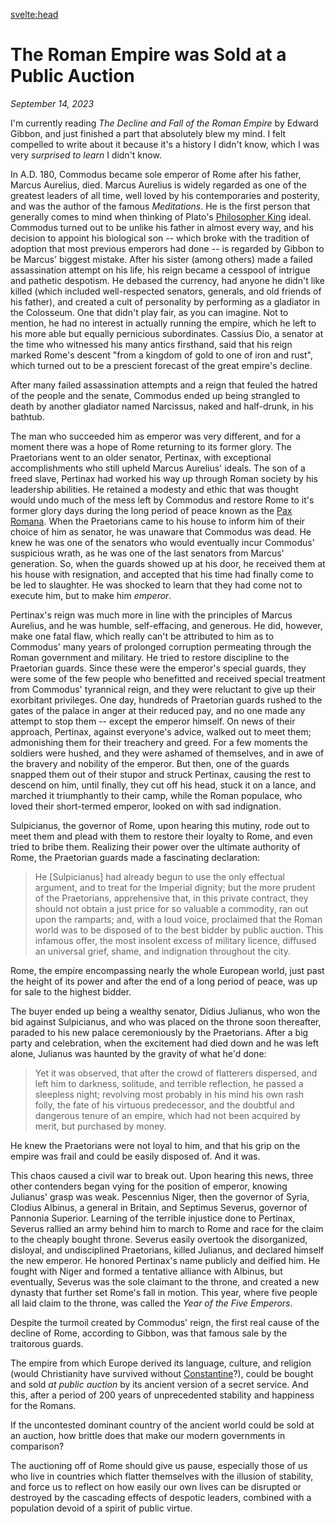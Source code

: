 <svelte:head>

  <title>The Roman Empire was Sold at a Public Auction</title>
  <meta name="description" content="The Roman Empire was one of the most expansive in history, encompassing much of the known world. And yet, near its height, this mighty empire was sold for public auction by it's highest ranking military branch: the Praetorian Guards." />
</svelte:head>

# The Roman Empire was Sold at a Public Auction

_September 14, 2023_

I'm currently reading _The Decline and Fall of the Roman Empire_ by Edward Gibbon, and just finished a part that absolutely blew my mind. I felt compelled to write about it because it's a history I didn't know, which I was very _surprised to learn_ I didn't know.

In A.D. 180, Commodus became sole emperor of Rome after his father, Marcus Aurelius, died. Marcus Aurelius is widely regarded as one of the greatest leaders of all time, well loved by his contemporaries and posterity, and was the author of the famous _Meditations_. He is the first person that generally comes to mind when thinking of Plato's [Philosopher King](https://en.wikipedia.org/wiki/Philosopher_king) ideal. Commodus turned out to be unlike his father in almost every way, and his decision to appoint his biological son -- which broke with the tradition of adoption that most previous emperors had done -- is regarded by Gibbon to be Marcus' biggest mistake. After his sister (among others) made a failed assassination attempt on his life, his reign became a cesspool of intrigue and pathetic despotism. He debased the currency, had anyone he didn't like killed (which included well-respected senators, generals, and old friends of his father), and created a cult of personality by performing as a gladiator in the Colosseum. One that didn't play fair, as you can imagine. Not to mention, he had no interest in actually running the empire, which he left to his more able but equally pernicious subordinates. Cassius Dio, a senator at the time who witnessed his many antics firsthand, said that his reign marked Rome's descent "from a kingdom of gold to one of iron and rust", which turned out to be a prescient forecast of the great empire's decline.

After many failed assassination attempts and a reign that feuled the hatred of the people and the senate, Commodus ended up being strangled to death by another gladiator named Narcissus, naked and half-drunk, in his bathtub.

The man who succeeded him as emperor was very different, and for a moment there was a hope of Rome returning to its former glory. The Praetorians went to an older senator, Pertinax, with exceptional accomplishments who still upheld Marcus Aurelius' ideals. The son of a freed slave, Pertinax had worked his way up through Roman society by his leadership abilities. He retained a modesty and ethic that was thought would undo much of the mess left by Commodus and restore Rome to it's former glory days during the long period of peace known as the [Pax Romana](https://en.wikipedia.org/wiki/Pax_Romana). When the Praetorians came to his house to inform him of their choice of him as senator, he was unaware that Commodus was dead. He knew he was one of the senators who would eventually incur Commodus' suspicious wrath, as he was one of the last senators from Marcus' generation. So, when the guards showed up at his door, he received them at his house with resignation, and accepted that his time had finally come to be led to slaughter. He was shocked to learn that they had come not to execute him, but to make him _emperor_.

Pertinax's reign was much more in line with the principles of Marcus Aurelius, and he was humble, self-effacing, and generous. He did, however, make one fatal flaw, which really can't be attributed to him as to Commodus' many years of prolonged corruption permeating through the Roman government and military. He tried to restore discipline to the Praetorian guards. Since these were the emperor's special guards, they were some of the few people who benefitted and received special treatment from Commodus' tyrannical reign, and they were reluctant to give up their exorbitant privileges. One day, hundreds of Praetorian guards rushed to the gates of the palace in anger at their reduced pay, and no one made any attempt to stop them -- except the emperor himself. On news of their approach, Pertinax, against everyone's advice, walked out to meet them; admonishing them for their treachery and greed. For a few moments the soldiers were hushed, and they were ashamed of themselves, and in awe of the bravery and nobility of the emperor. But then, one of the guards snapped them out of their stupor and struck Pertinax, causing the rest to descend on him, until finally, they cut off his head, stuck it on a lance, and marched it triumphantly to their camp, while the Roman populace, who loved their short-termed emperor, looked on with sad indignation.

Sulpicianus, the governor of Rome, upon hearing this mutiny, rode out to meet them and plead with them to restore their loyalty to Rome, and even tried to bribe them. Realizing their power over the ultimate authority of Rome, the Praetorian guards made a fascinating declaration:

> He [Sulpicianus] had already begun to use the only effectual argument, and to treat for the Imperial dignity; but the more prudent of the Praetorians, apprehensive that, in this private contract, they should not obtain a just price for so valuable a commodity, ran out upon the ramparts; and, with a loud voice, proclaimed that the Roman world was to be disposed of to the best bidder by public auction. This infamous offer, the most insolent excess of military licence, diffused an universal grief, shame, and indignation throughout the city.

Rome, the empire encompassing nearly the whole European world, just past the height of its power and after the end of a long period of peace, was up for sale to the highest bidder.

The buyer ended up being a wealthy senator, Didius Julianus, who won the bid against Sulpicianus, and who was placed on the throne soon thereafter, paraded to his new palace ceremoniously by the Praetorians. After a big party and celebration, when the excitement had died down and he was left alone, Julianus was haunted by the gravity of what he'd done:

> Yet it was observed, that after the crowd of flatterers dispersed, and left him to darkness, solitude, and terrible reflection, he passed a sleepless night; revolving most probably in his mind his own rash folly, the fate of his virtuous predecessor, and the doubtful and dangerous tenure of an empire, which had not been acquired by merit, but purchased by money.

He knew the Praetorians were not loyal to him, and that his grip on the empire was frail and could be easily disposed of. And it was.

This chaos caused a civil war to break out. Upon hearing this news, three other contenders began vying for the position of emperor, knowing Julianus' grasp was weak. Pescennius Niger, then the governor of Syria, Clodius Albinus, a general in Britain, and Septimus Severus, governor of Pannonia Superior. Learning of the terrible injustice done to Pertinax, Severus rallied an army behind him to march to Rome and race for the claim to the cheaply bought throne. Severus easily overtook the disorganized, disloyal, and undisciplined Praetorians, killed Julianus, and declared himself the new emperor. He honored Pertinax's name publicly and deified him. He fought with Niger and formed a tentative alliance with Albinus, but eventually, Severus was the sole claimant to the throne, and created a new dynasty that further set Rome's fall in motion. This year, where five people all laid claim to the throne, was called the _Year of the Five Emperors_.

Despite the turmoil created by Commodus' reign, the first real cause of the decline of Rome, according to Gibbon, was that famous sale by the traitorous guards.

The empire from which Europe derived its language, culture, and religion (would Christianity have survived without [Constantine](https://en.wikipedia.org/wiki/Constantine_the_Great)?), could be bought and sold _at public auction_ by its ancient version of a secret service. And this, after a period of 200 years of unprecedented stability and happiness for the Romans.

If the uncontested dominant country of the ancient world could be sold at an auction, how brittle does that make our modern governments in comparison?

The auctioning off of Rome should give us pause, especially those of us who live in countries which flatter themselves with the illusion of stability, and force us to reflect on how easily our own lives can be disrupted or destroyed by the cascading effects of despotic leaders, combined with a population devoid of a spirit of public virtue.
